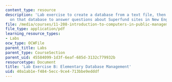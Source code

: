 ```yaml
---
content_type: resource
description: 'Lab exercise to create a database from a text file, then run queries
  on that database to answer questions about Superfund sites in New England. '
file: /media/courses/11-208-introduction-to-computers-in-public-management-ii-january-iap-2002/40a1ab1ef4845ecc9ce4713bbe9edddf_notes02.pdf
file_type: application/pdf
learning_resource_types:
- Labs
ocw_type: OCWFile
parent_title: Labs
parent_type: CourseSection
parent_uid: 45584099-1d3f-6eaf-685d-3132c779932b
resourcetype: Document
title: 'Lab Exercise B: Elementary Database Management'
uid: 40a1ab1e-f484-5ecc-9ce4-713bbe9edddf
---
```

